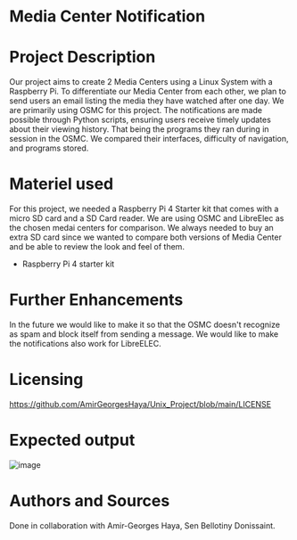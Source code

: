 # Media Center Notification
# Project Description
Our project aims to create 2 Media Centers using a Linux System with a Raspberry Pi. To differentiate our Media Center from each other, we plan to send users an email listing the media they have watched after one day. We are primarily using OSMC for this project. The notifications are made possible through Python scripts, ensuring users receive timely updates about their viewing history. That being the programs they ran during in session in the OSMC. We compared their interfaces, difficulty of navigation, and programs stored.

# Materiel used
For this project, we needed a Raspberry Pi 4 Starter kit that comes with a micro SD card and a SD Card reader. We are using OSMC and LibreElec as the chosen medai centers for comparison. We always needed to buy an extra SD card since we wanted to compare both versions of Media Center and be able to review the look and feel of them.
- Raspberry Pi 4 starter kit

# Further Enhancements
In the future we would like to make it so that the OSMC doesn't recognize as spam and block itself from sending a message. We would like to make the notifications also work for LibreELEC.

# Licensing
https://github.com/AmirGeorgesHaya/Unix_Project/blob/main/LICENSE

# Expected output

![image](https://github.com/AmirGeorgesHaya/Unix_Project/assets/129766673/a0136808-3954-42ce-8a73-5c344c8504f5)

# Authors and Sources
Done in collaboration with Amir-Georges Haya, Sen Bellotiny Donissaint.




  
